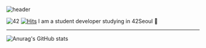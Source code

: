 ![header](https://capsule-render.vercel.app/api?type=Waving&color=gradient&customColorList=3&height=300&text=Hi%20there,%20I'm%20Soobin%20Kim!%20👋&section=header&fontSize=60&reversal=false)


![42](https://badgen.net/badge/Born2Code/skim/yellow?cache=86400&icon=https://meta.intra.42.fr/assets/42_logo-7dfc9110a5319a308863b96bda33cea995046d1731cebb735e41b16255106c12.svg) [![Hits](https://hits.seeyoufarm.com/api/count/incr/badge.svg?url=https%3A%2F%2Fgithub.com%2Fgjbae1212%2Fhit-counter&count_bg=%237EAA7A&title_bg=%23555555&icon=&icon_color=%23E7E7E7&title=hits&edge_flat=false)](https://hits.seeyoufarm.com)
I am a student developer studying in 42Seoul 🌱

---

![Anurag's GitHub stats](https://github-readme-stats.vercel.app/api?username=subin195-09&count_private=true&show_icons=true&theme=vue-dark)

